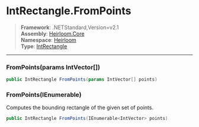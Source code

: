 # IntRectangle.FromPoints

> **Framework**: .NETStandard,Version=v2.1  
> **Assembly**: [Heirloom.Core][0]  
> **Namespace**: [Heirloom][0]  
> **Type**: [IntRectangle][1]

--------------------------------------------------------------------------------

### FromPoints(params IntVector[])

```cs
public IntRectangle FromPoints(params IntVector[] points)
```

### FromPoints(IEnumerable<IntVector>)

Computes the bounding rectangle of the given set of points.

```cs
public IntRectangle FromPoints(IEnumerable<IntVector> points)
```

[0]: ../Heirloom.Core.md
[1]: Heirloom.IntRectangle.md
